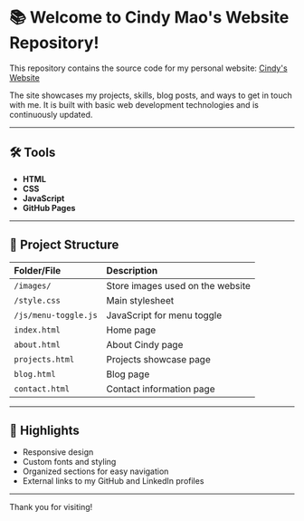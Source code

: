 # 📚 Welcome to Cindy Mao's Website Repository!

This repository contains the source code for my personal website: [Cindy's Website](https://maokuanghsin.github.io/)

The site showcases my projects, skills, blog posts, and ways to get in touch with me. It is built with basic web development technologies and is continuously updated.

---

## 🛠️ Tools

- **HTML**
- **CSS**
- **JavaScript**
- **GitHub Pages** 

---

## 🚀 Project Structure

| Folder/File | Description |
|:---|:---|
| `/images/` | Store images used on the website |
| `/style.css` | Main stylesheet |
| `/js/menu-toggle.js` | JavaScript for menu toggle |
| `index.html` | Home page |
| `about.html` | About Cindy page |
| `projects.html` | Projects showcase page |
| `blog.html` | Blog page |
| `contact.html` | Contact information page |

---

## 🌟 Highlights

- Responsive design
- Custom fonts and styling
- Organized sections for easy navigation
- External links to my GitHub and LinkedIn profiles

---

Thank you for visiting!
